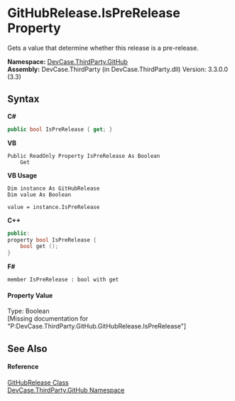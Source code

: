 # GitHubRelease.IsPreRelease Property 
 

Gets a value that determine whether this release is a pre-release.

**Namespace:**&nbsp;<a href="N_DevCase_ThirdParty_GitHub">DevCase.ThirdParty.GitHub</a><br />**Assembly:**&nbsp;DevCase.ThirdParty (in DevCase.ThirdParty.dll) Version: 3.3.0.0 (3.3)

## Syntax

**C#**<br />
``` C#
public bool IsPreRelease { get; }
```

**VB**<br />
``` VB
Public ReadOnly Property IsPreRelease As Boolean
	Get
```

**VB Usage**<br />
``` VB Usage
Dim instance As GitHubRelease
Dim value As Boolean

value = instance.IsPreRelease

```

**C++**<br />
``` C++
public:
property bool IsPreRelease {
	bool get ();
}
```

**F#**<br />
``` F#
member IsPreRelease : bool with get

```


#### Property Value
Type: Boolean<br />\[Missing <value> documentation for "P:DevCase.ThirdParty.GitHub.GitHubRelease.IsPreRelease"\]

## See Also


#### Reference
<a href="T_DevCase_ThirdParty_GitHub_GitHubRelease">GitHubRelease Class</a><br /><a href="N_DevCase_ThirdParty_GitHub">DevCase.ThirdParty.GitHub Namespace</a><br />